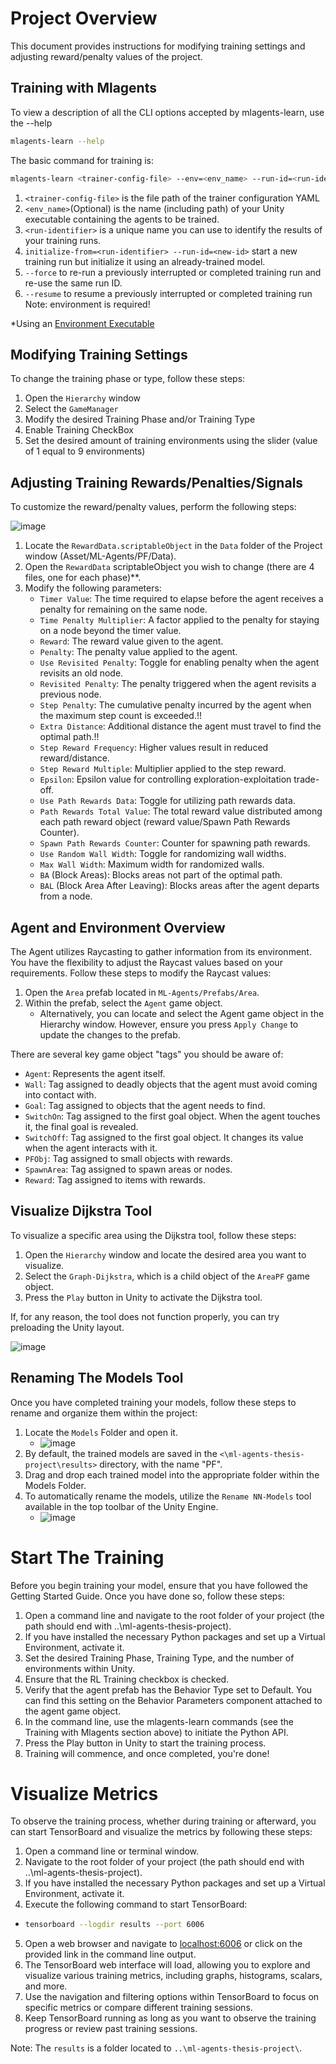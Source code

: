 # Project Overview


This document provides instructions for modifying training settings and adjusting reward/penalty values of the project.


## Training with Mlagents

To view a description of all the CLI options accepted by mlagents-learn, use the --help
```sh
mlagents-learn --help
```
The basic command for training is:
```sh
mlagents-learn <trainer-config-file> --env=<env_name> --run-id=<run-identifier>
```
1. ``<trainer-config-file>`` is the file path of the trainer configuration YAML
2. ``<env_name>``(Optional) is the name (including path) of your Unity executable containing the agents to be trained.
3. ``<run-identifier>`` is a unique name you can use to identify the results of your training runs.
4. ``initialize-from=<run-identifier> --run-id=<new-id>`` start a new training run but initialize it using an already-trained model.
5. ``--force`` to re-run a previously interrupted or completed training run and re-use the same run ID.
6. ``--resume`` to resume a previously interrupted or completed training run
Note: environment is required!

*Using an [Environment Executable](https://github.com/Unity-Technologies/ml-agents/blob/main/docs/Learning-Environment-Executable.md)


## Modifying Training Settings

To change the training phase or type, follow these steps:
  1. Open the ``Hierarchy`` window
  2. Select the ``GameManager``
  3. Modify the desired Training Phase and/or Training Type
  4. Enable Training CheckBox
  5. Set the desired amount of training environments using the slider (value of 1 equal to 9 environments)


## Adjusting Training Rewards/Penalties/Signals

To customize the reward/penalty values, perform the following steps:

![image](https://github.com/ChristosKrilisDev/ml-agents-thesis-project/assets/60070820/42fdaabc-0e39-4951-91bc-0ce907ab8c26)

1. Locate the ``RewardData.scriptableObject`` in the ``Data`` folder of the Project window (Asset/ML-Agents/PF/Data).
2. Open the ``RewardData`` scriptableObject you wish to change (there are 4 files, one for each phase)**.
3. Modify the following parameters:
	- ``Timer Value``: The time required to elapse before the agent receives a penalty for remaining on the same node.
	- ``Time Penalty Multiplier``: A factor applied to the penalty for staying on a node beyond the timer value.
	- ``Reward``: The reward value given to the agent.
	- ``Penalty``: The penalty value applied to the agent.
	- ``Use Revisited Penalty``: Toggle for enabling penalty when the agent revisits an old node.
	- ``Revisited Penalty``: The penalty triggered when the agent revisits a previous node.
	- ``Step Penalty``: The cumulative penalty incurred by the agent when the maximum step count is exceeded.!!
	- ``Extra Distance``: Additional distance the agent must travel to find the optimal path.!!
	- ``Step Reward Frequency``: Higher values result in reduced reward/distance.
	- ``Step Reward Multiple``: Multiplier applied to the step reward.
	- ``Epsilon``: Epsilon value for controlling exploration-exploitation trade-off.
	- ``Use Path Rewards Data``: Toggle for utilizing path rewards data.
	- ``Path Rewards Total Value``: The total reward value distributed among each path reward object (reward value/Spawn Path Rewards Counter).
	- ``Spawn Path Rewards Counter``: Counter for spawning path rewards.
	- ``Use Random Wall Width``: Toggle for randomizing wall widths.
	- ``Max Wall Width``: Maximum width for randomized walls.
	- ``BA`` (Block Areas): Blocks areas not part of the optimal path.
	- ``BAL`` (Block Area After Leaving): Blocks areas after the agent departs from a node.


## Agent and Environment Overview

The Agent utilizes Raycasting to gather information from its environment. You have the flexibility to adjust the Raycast values based on your requirements. Follow these steps to modify the Raycast values:

1. Open the ``Area`` prefab located in ``ML-Agents/Prefabs/Area``.
2. Within the prefab, select the ``Agent`` game object.
   - Alternatively, you can locate and select the Agent game object in the Hierarchy window. However, ensure you press ``Apply Change`` to update the changes to the prefab.


There are several key game object "tags" you should be aware of:

- ``Agent``: Represents the agent itself.
- ``Wall``: Tag assigned to deadly objects that the agent must avoid coming into contact with.
- ``Goal``: Tag assigned to objects that the agent needs to find.
- ``SwitchOn``: Tag assigned to the first goal object. When the agent touches it, the final goal is revealed.
- ``SwitchOff``: Tag assigned to the first goal object. It changes its value when the agent interacts with it.
- ``PFObj``: Tag assigned to small objects with rewards.
- ``SpawnArea``: Tag assigned to spawn areas or nodes.
- ``Reward``: Tag assigned to items with rewards.


## Visualize Dijkstra Tool

To visualize a specific area using the Dijkstra tool, follow these steps:


1. Open the ``Hierarchy`` window and locate the desired area you want to visualize.
2. Select the ``Graph-Dijkstra``, which is a child object of the ``AreaPF`` game object.
3. Press the ``Play`` button in Unity to activate the Dijkstra tool.

If, for any reason, the tool does not function properly, you can try preloading the Unity layout.

![image](https://github.com/ChristosKrilisDev/ml-agents-thesis-project/assets/60070820/68206dce-4413-49b8-9dd2-f6c7e2a49f29)


## Renaming The Models Tool

Once you have completed training your models, follow these steps to rename and organize them within the project:
1. Locate the ``Models`` Folder and open it.
    - ![image](https://github.com/ChristosKrilisDev/ml-agents-thesis-project/assets/60070820/868093f9-006d-447d-8a53-aac8085091a8)
3. By default, the trained models are saved in the ``<\ml-agents-thesis-project\results>`` directory, with the name "PF".
4. Drag and drop each trained model into the appropriate folder within the Models Folder.
5. To automatically rename the models, utilize the ``Rename NN-Models`` tool available in the top toolbar of the Unity Engine.
    - ![image](https://github.com/ChristosKrilisDev/ml-agents-thesis-project/assets/60070820/112d979c-69e8-4849-ba68-2f3dc14bb5ef)





# Start The Training

Before you begin training your model, ensure that you have followed the Getting Started Guide. 
Once you have done so, follow these steps:

1. Open a command line and navigate to the root folder of your project (the path should end with ..\ml-agents-thesis-project).
2. If you have installed the necessary Python packages and set up a Virtual Environment, activate it.
3. Set the desired Training Phase, Training Type, and the number of environments within Unity.
4. Ensure that the RL Training checkbox is checked.
5. Verify that the agent prefab has the Behavior Type set to Default. You can find this setting on the Behavior Parameters component attached to the agent game object.
6. In the command line, use the mlagents-learn commands (see the Training with Mlagents section above) to initiate the Python API.
7. Press the Play button in Unity to start the training process.
8. Training will commence, and once completed, you're done!


# Visualize Metrics


To observe the training process, whether during training or afterward, you can start TensorBoard and visualize the metrics by following these steps:

1. Open a command line or terminal window.
2. Navigate to the root folder of your project (the path should end with ..\ml-agents-thesis-project).
3. If you have installed the necessary Python packages and set up a Virtual Environment, activate it.
4. Execute the following command to start TensorBoard:
  - ```sh
    tensorboard --logdir results --port 6006
    ```
5. Open a web browser and navigate to [localhost:6006](http://localhost:6006) or click on the provided link in the command line output.
6. The TensorBoard web interface will load, allowing you to explore and visualize various training metrics, including graphs, histograms, scalars, and more.
7. Use the navigation and filtering options within TensorBoard to focus on specific metrics or compare different training sessions.
8. Keep TensorBoard running as long as you want to observe the training progress or review past training sessions.

Note: The ``results`` is a folder located to ``..\ml-agents-thesis-project\``.
